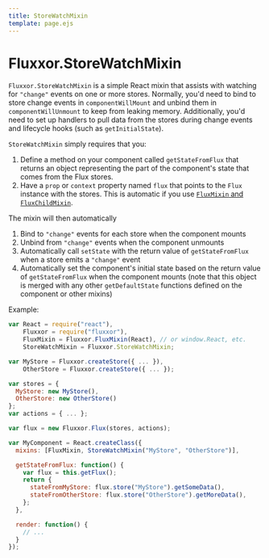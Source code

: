 ```yaml
---
title: StoreWatchMixin
template: page.ejs
---
```


Fluxxor.StoreWatchMixin
=======================

`Fluxxor.StoreWatchMixin` is a simple React mixin that assists with watching for `"change"` events on one or more stores. Normally, you'd need to bind to store change events in `componentWillMount` and unbind them in `componentWillUnmount` to keep from leaking memory. Additionally, you'd need to set up handlers to pull data from the stores during change events and lifecycle hooks (such as `getInitialState`).

`StoreWatchMixin` simply requires that you:

1. Define a method on your component called `getStateFromFlux` that returns an object representing the part of the component's state that comes from the Flux stores.
2. Have a `prop` or `context` property named `flux` that points to the `Flux` instance with the stores. This is automatic if you use [`FluxMixin` and `FluxChildMixin`](/documentation/flux-mixin.html).

The mixin will then automatically

1. Bind to `"change"` events for each store when the component mounts
2. Unbind from `"change"` events when the component unmounts
3. Automatically call `setState` with the return value of `getStateFromFlux` when a store emits a `"change"` event
4. Automatically set the component's initial state based on the return value of `getStateFromFlux` when the component mounts (note that this object is merged with any other `getDefaultState` functions defined on the component or other mixins)

Example:

```javascript
var React = require("react"),
    Fluxxor = require("fluxxor"),
    FluxMixin = Fluxxor.FluxMixin(React), // or window.React, etc.
    StoreWatchMixin = Fluxxor.StoreWatchMixin;

var MyStore = Fluxxor.createStore({ ... }),
    OtherStore = Fluxxor.createStore({ ... });

var stores = {
  MyStore: new MyStore(),
  OtherStore: new OtherStore()
};
var actions = { ... };

var flux = new Fluxxor.Flux(stores, actions);

var MyComponent = React.createClass({
  mixins: [FluxMixin, StoreWatchMixin("MyStore", "OtherStore")],

  getStateFromFlux: function() {
    var flux = this.getFlux();
    return {
      stateFromMyStore: flux.store("MyStore").getSomeData(),
      stateFromOtherStore: flux.store("OtherStore").getMoreData(),
    };
  },

  render: function() {
    // ...
  }
});
```
